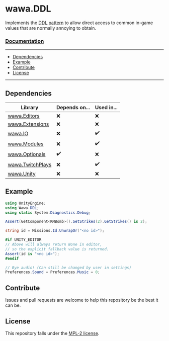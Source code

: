 # wawa.DDL

Implements the [DDL pattern](https://github.com/Emik03/.DDL#chapter-23-the-ddl-pattern) to allow direct access to common in-game values that are normally annoying to obtain.

### [Documentation](https://github.com/Emik03/wawa/blob/main/wawa.DDL/Documentation/Wawa.DDL.md)

---

- [Dependencies](#dependencies)
- [Example](#example)
- [Contribute](#contribute)
- [License](#license)

---

## Dependencies

| Library                                                                       | Depends on... | Used in... |
|-------------------------------------------------------------------------------|---------------|------------|
| [wawa.Editors](https://github.com/Emik03/wawa/tree/main/wawa.Editors)         | ❌             | ❌          |
| [wawa.Extensions](https://github.com/Emik03/wawa/tree/main/wawa.Extensions)   | ❌             | ❌          |
| [wawa.IO](https://github.com/Emik03/wawa/tree/main/wawa.IO)                   | ❌             | ✔️         |
| [wawa.Modules](https://github.com/Emik03/wawa/tree/main/wawa.Modules)         | ❌             | ✔️         |
| [wawa.Optionals](https://github.com/Emik03/wawa/tree/main/wawa.Optionals)     | ✔️            | ️❌         |
| [wawa.TwitchPlays](https://github.com/Emik03/wawa/tree/main/wawa.TwitchPlays) | ❌             | ✔️         |
| [wawa.Unity](https://github.com/Emik03/wawa/tree/main/wawa.Unity)             | ❌             | ❌️         |

## Example

```csharp
using UnityEngine;
using Wawa.DDL;
using static System.Diagnostics.Debug;

Assert(GetComponent<KMBomb>().SetStrikes(2).GetStrikes() is 2);

string id = Missions.Id.UnwrapOr("<no id>");

#if UNITY_EDITOR
// Above will always return None in editor,
// so the explicit fallback value is returned.
Assert(id is "<no id>");
#endif

// Bye audio! (Can still be changed by user in settings)
Preferences.Sound = Preferences.Music = 0;
```

## Contribute

Issues and pull requests are welcome to help this repository be the best it can be.

## License

This repository falls under the [MPL-2 license](https://www.mozilla.org/en-US/MPL/2.0/).
